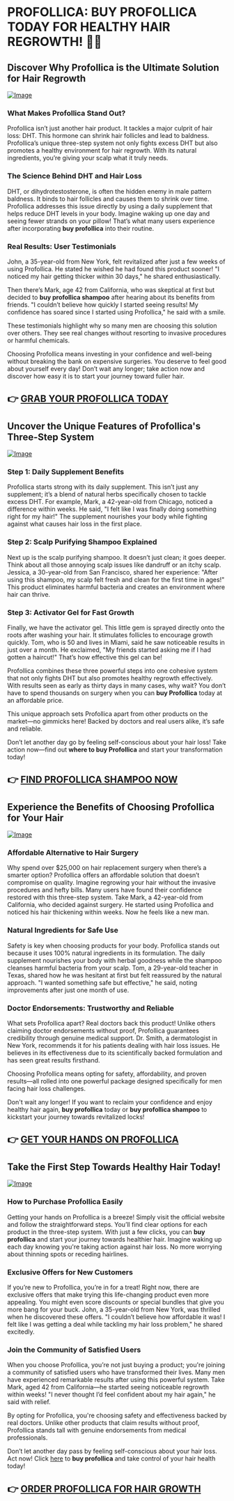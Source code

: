 # PROFOLLICA: BUY PROFOLLICA TODAY FOR HEALTHY HAIR REGROWTH! 🌱✨

## Discover Why Profollica is the Ultimate Solution for Hair Regrowth

[![Image](https://www2.sellhealth.com/2/profollica_012_140x250.jpg)](https://gchaffi.com/ZcnJhv9S)

### What Makes Profollica Stand Out?
Profollica isn’t just another hair product. It tackles a major culprit of hair loss: DHT. This hormone can shrink hair follicles and lead to baldness. Profollica’s unique three-step system not only fights excess DHT but also promotes a healthy environment for hair regrowth. With its natural ingredients, you’re giving your scalp what it truly needs.

### The Science Behind DHT and Hair Loss
DHT, or dihydrotestosterone, is often the hidden enemy in male pattern baldness. It binds to hair follicles and causes them to shrink over time. Profollica addresses this issue directly by using a daily supplement that helps reduce DHT levels in your body. Imagine waking up one day and seeing fewer strands on your pillow! That’s what many users experience after incorporating **buy profollica** into their routine.

### Real Results: User Testimonials  
John, a 35-year-old from New York, felt revitalized after just a few weeks of using Profollica. He stated he wished he had found this product sooner! "I noticed my hair getting thicker within 30 days," he shared enthusiastically.

Then there’s Mark, age 42 from California, who was skeptical at first but decided to **buy profollica shampoo** after hearing about its benefits from friends. "I couldn’t believe how quickly I started seeing results! My confidence has soared since I started using Profollica," he said with a smile.

These testimonials highlight why so many men are choosing this solution over others. They see real changes without resorting to invasive procedures or harmful chemicals.

Choosing Profollica means investing in your confidence and well-being without breaking the bank on expensive surgeries. You deserve to feel good about yourself every day! Don’t wait any longer; take action now and discover how easy it is to start your journey toward fuller hair.



## 👉 [GRAB YOUR PROFOLLICA TODAY](https://gchaffi.com/ZcnJhv9S)

## Uncover the Unique Features of Profollica's Three-Step System

[![Image](https://www2.sellhealth.com/57/profollica_icon001_450x600.gif)](https://gchaffi.com/ZcnJhv9S)

### Step 1: Daily Supplement Benefits  
Profollica starts strong with its daily supplement. This isn’t just any supplement; it’s a blend of natural herbs specifically chosen to tackle excess DHT. For example, Mark, a 42-year-old from Chicago, noticed a difference within weeks. He said, "I felt like I was finally doing something right for my hair!" The supplement nourishes your body while fighting against what causes hair loss in the first place.

### Step 2: Scalp Purifying Shampoo Explained  
Next up is the scalp purifying shampoo. It doesn’t just clean; it goes deeper. Think about all those annoying scalp issues like dandruff or an itchy scalp. Jessica, a 30-year-old from San Francisco, shared her experience: "After using this shampoo, my scalp felt fresh and clean for the first time in ages!" This product eliminates harmful bacteria and creates an environment where hair can thrive.

### Step 3: Activator Gel for Fast Growth  
Finally, we have the activator gel. This little gem is sprayed directly onto the roots after washing your hair. It stimulates follicles to encourage growth quickly. Tom, who is 50 and lives in Miami, said he saw noticeable results in just over a month. He exclaimed, "My friends started asking me if I had gotten a haircut!" That’s how effective this gel can be!

Profollica combines these three powerful steps into one cohesive system that not only fights DHT but also promotes healthy regrowth effectively. With results seen as early as thirty days in many cases, why wait? You don’t have to spend thousands on surgery when you can **buy Profollica** today at an affordable price.

This unique approach sets Profollica apart from other products on the market—no gimmicks here! Backed by doctors and real users alike, it’s safe and reliable.

Don’t let another day go by feeling self-conscious about your hair loss! Take action now—find out **where to buy Profollica** and start your transformation today!



## 👉 [FIND PROFOLLICA SHAMPOO NOW](https://gchaffi.com/ZcnJhv9S)

## Experience the Benefits of Choosing Profollica for Your Hair

[![Image](https://www2.sellhealth.com/2/profollica400.jpg)](https://gchaffi.com/ZcnJhv9S)

### Affordable Alternative to Hair Surgery  
Why spend over $25,000 on hair replacement surgery when there’s a smarter option? Profollica offers an affordable solution that doesn’t compromise on quality. Imagine regrowing your hair without the invasive procedures and hefty bills. Many users have found their confidence restored with this three-step system. Take Mark, a 42-year-old from California, who decided against surgery. He started using Profollica and noticed his hair thickening within weeks. Now he feels like a new man.

### Natural Ingredients for Safe Use  
Safety is key when choosing products for your body. Profollica stands out because it uses 100% natural ingredients in its formulation. The daily supplement nourishes your body with herbal goodness while the shampoo cleanses harmful bacteria from your scalp. Tom, a 29-year-old teacher in Texas, shared how he was hesitant at first but felt reassured by the natural approach. "I wanted something safe but effective," he said, noting improvements after just one month of use.

### Doctor Endorsements: Trustworthy and Reliable  
What sets Profollica apart? Real doctors back this product! Unlike others claiming doctor endorsements without proof, Profollica guarantees credibility through genuine medical support. Dr. Smith, a dermatologist in New York, recommends it for his patients dealing with hair loss issues. He believes in its effectiveness due to its scientifically backed formulation and has seen great results firsthand.

Choosing Profollica means opting for safety, affordability, and proven results—all rolled into one powerful package designed specifically for men facing hair loss challenges.

Don't wait any longer! If you want to reclaim your confidence and enjoy healthy hair again, **buy profollica** today or **buy profollica shampoo** to kickstart your journey towards revitalized locks!



## 👉 [GET YOUR HANDS ON PROFOLLICA](https://gchaffi.com/ZcnJhv9S)

## Take the First Step Towards Healthy Hair Today!

[![Image](https://www2.sellhealth.com/2/profollica200.jpg)](https://gchaffi.com/ZcnJhv9S)

### How to Purchase Profollica Easily  
Getting your hands on Profollica is a breeze! Simply visit the official website and follow the straightforward steps. You’ll find clear options for each product in the three-step system. With just a few clicks, you can **buy profollica** and start your journey towards healthier hair. Imagine waking up each day knowing you're taking action against hair loss. No more worrying about thinning spots or receding hairlines.

### Exclusive Offers for New Customers  
If you’re new to Profollica, you’re in for a treat! Right now, there are exclusive offers that make trying this life-changing product even more appealing. You might even score discounts or special bundles that give you more bang for your buck. John, a 35-year-old from New York, was thrilled when he discovered these offers. "I couldn’t believe how affordable it was! I felt like I was getting a deal while tackling my hair loss problem," he shared excitedly.

### Join the Community of Satisfied Users  
When you choose Profollica, you’re not just buying a product; you're joining a community of satisfied users who have transformed their lives. Many men have experienced remarkable results after using this powerful system. Take Mark, aged 42 from California—he started seeing noticeable regrowth within weeks! "I never thought I’d feel confident about my hair again," he said with relief.

By opting for Profollica, you're choosing safety and effectiveness backed by real doctors. Unlike other products that claim results without proof, Profollica stands tall with genuine endorsements from medical professionals.

Don’t let another day pass by feeling self-conscious about your hair loss. Act now! Click [here](https://gchaffi.com/ZcnJhv9S) to **buy profollica** and take control of your hair health today!



## 👉 [ORDER PROFOLLICA FOR HAIR GROWTH](https://gchaffi.com/ZcnJhv9S)